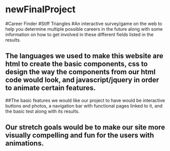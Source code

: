 # newFinalProject
#Career Finder
#Stiff Triangles 
#An interactive survey/game on the web to help you determine multiple possible careers in the future along with some information on how to get involved in these different fields listed in the results.
## The languages we used to make this website are html to create the basic components, css to design the way the components from our html code would look, and javascript/jquery in order to animate certain features.
##The basic features we would like our project to have would be interactive buttons and photos, a navigation bar with functional pages linked to it, and the basic test along with its results.
## Our stretch goals would be to make our site more visually compelling and fun for the users with animations.
